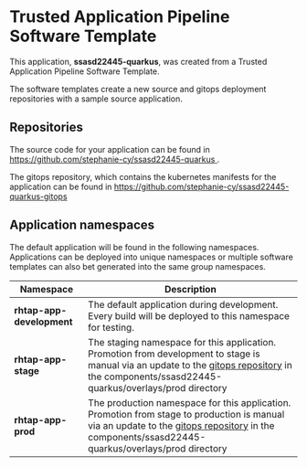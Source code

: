 # Trusted Application Pipeline Software Template

This application, **ssasd22445-quarkus**, was created from a Trusted Application Pipeline Software Template.

The software templates create a new source and gitops deployment repositories with a sample source application. 

## Repositories

The source code for your application can be found in [https://github.com/stephanie-cy/ssasd22445-quarkus ](https://github.com/stephanie-cy/ssasd22445-quarkus ).
 
The gitops repository, which contains the kubernetes manifests for the application can be found in 
[https://github.com/stephanie-cy/ssasd22445-quarkus-gitops ](https://github.com/stephanie-cy/ssasd22445-quarkus-gitops ) 

## Application namespaces 

The default application will be found in the following namespaces. Applications can be deployed into unique namespaces or multiple software templates can also bet generated into the same group namespaces.  

|  Namespace   |  Description   |  
| -------- | -------- |   
| **rhtap-app-development** | The default application during development. Every build will be deployed to this namespace for testing. | 
| **rhtap-app-stage** | The staging namespace for this application. Promotion from development to stage is manual via an update to the [gitops repository](https://github.com/stephanie-cy/ssasd22445-quarkus-gitops ) in the components/ssasd22445-quarkus/overlays/prod directory |  
| **rhtap-app-prod** | The production namespace for this application. Promotion from stage to production is manual via an update to the [gitops repository](https://github.com/stephanie-cy/ssasd22445-quarkus-gitops ) in the components/ssasd22445-quarkus/overlays/prod directory | 